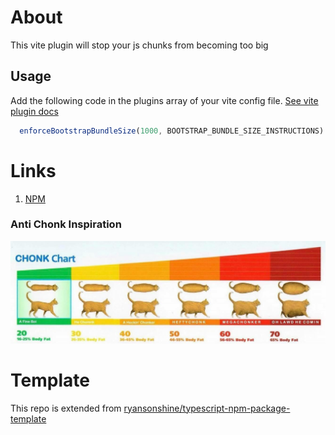 # About
This vite plugin will stop your js chunks from becoming too big   

## Usage
Add the following code in the plugins array of your vite config file.
[See vite plugin docs](https://v2.vitejs.dev/guide/api-plugin.html#plugins-config)

```typescript
  enforceBootstrapBundleSize(1000, BOOTSTRAP_BUNDLE_SIZE_INSTRUCTIONS)
```

# Links
1. [NPM](https://www.npmjs.com/package/vite-plugin-anti-chonk)

### Anti Chonk Inspiration
![chonk-chart](./docs/img/chonk-chart.jpg)

# Template
This repo is extended from [ryansonshine/typescript-npm-package-template](https://github.com/ryansonshine/typescript-npm-package-template/tree/main#readme) 

